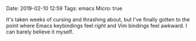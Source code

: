 Date: 2019-02-10 12:59
Tags: emacs
Micro: true

It's taken weeks of cursing and thrashing about, but I've finally gotten to the point where Emacs keybindings feel _right_ and Vim bindings feel awkward. I can barely believe it myself.
